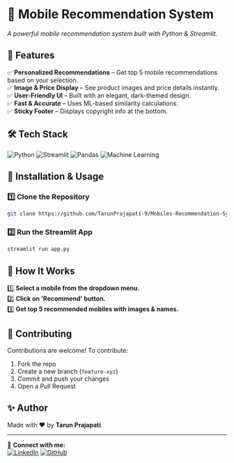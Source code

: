 # 📱 Mobile Recommendation System

_A powerful mobile recommendation system built with Python & Streamlit._

## 🚀 Features
✅ **Personalized Recommendations** – Get top 5 mobile recommendations based on your selection.  
✅ **Image & Price Display** – See product images and price details instantly.  
✅ **User-Friendly UI** – Built with an elegant, dark-themed design.  
✅ **Fast & Accurate** – Uses ML-based similarity calculations.  
✅ **Sticky Footer** – Displays copyright info at the bottom.  

## 🛠️ Tech Stack
![Python](https://img.shields.io/badge/Python-3.9-blue?style=for-the-badge&logo=python) ![Streamlit](https://img.shields.io/badge/Streamlit-1.0-red?style=for-the-badge&logo=streamlit) ![Pandas](https://img.shields.io/badge/Pandas-1.3-yellow?style=for-the-badge&logo=pandas) ![Machine Learning](https://img.shields.io/badge/Machine%20Learning-Sklearn-green?style=for-the-badge)


## 🔧 Installation & Usage
### 1️⃣ Clone the Repository
```bash
git clone https://github.com/TarunPrajapati-9/Mobiles-Recommendation-System.git
```

### 2️⃣ Run the Streamlit App
```bash
streamlit run app.py
```

## 🎯 How It Works
1️⃣ **Select a mobile from the dropdown menu.**  
2️⃣ **Click on 'Recommend' button.**  
3️⃣ **Get top 5 recommended mobiles with images & names.**  

## 👥 Contributing
Contributions are welcome! To contribute:
1. Fork the repo
2. Create a new branch (`feature-xyz`)
3. Commit and push your changes
4. Open a Pull Request


## ✨ Author
Made with ❤️ by **Tarun Prajapati**

---
🔗 **Connect with me:**  
[![LinkedIn](https://img.shields.io/badge/LinkedIn-Connect-blue?style=flat-square&logo=linkedin)](https://www.linkedin.com/in/tarunprajapati9/) [![GitHub](https://img.shields.io/badge/GitHub-Follow-black?style=flat-square&logo=github)](https://github.com/TarunPrajapati-9)

